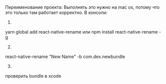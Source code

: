 Переименование проекта:
Выполнять это нужно на mac os, потому что это только там работает корректно.
В консоли:

 1)
 yarn global add react-native-rename
 или
 npm install react-native-rename -g

 2)
 react-native-rename "New Name" -b com.dex.newbundle

 3)
 проверить bundle в xcode
